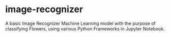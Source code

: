# image-recognizer
A basic Image Recognizer Machine Learning model with the purpose of classifying Flowers, using various Python Frameworks in Jupyter Notebook.
